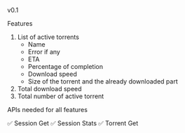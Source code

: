v0.1

Features

1.	List of active torrents
	-	Name
	-	Error if any
	-	ETA
	-	Percentage of completion
	-	Download speed
	-	Size of the torrent and the already downloaded part
2.	Total download speed
3.	Total number of active torrent

APIs needed for all features

✅	Session Get
✅	Session Stats 
✅	Torrent Get
